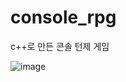 # console_rpg
c++로 만든 콘솔 턴제 게임

![image]([이미지주소.png](https://user-images.githubusercontent.com/86965183/194876466-7260ef75-d25d-4ddf-8130-1f0b3ea61d6b.png))
